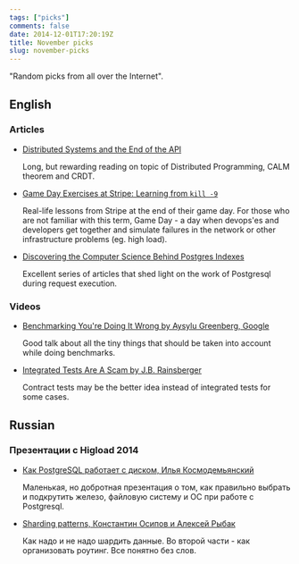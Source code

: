 ```yaml
---
tags: ["picks"]
comments: false
date: 2014-12-01T17:20:19Z
title: November picks
slug: november-picks
---
```


"Random picks from all over the Internet".

<!--more-->

## English

### Articles

* [Distributed Systems and the End of the API](http://writings.quilt.org/2014/05/12/distributed-systems-and-the-end-of-the-api/)

  Long, but rewarding reading on topic of Distributed Programming, CALM theorem
  and CRDT.

* [Game Day Exercises at Stripe: Learning from `kill -9`](https://stripe.com/blog/game-day-exercises-at-stripe)

  Real-life lessons from Stripe at the end of their game day. For those who are
  not familiar with this term, Game Day - a day when devops'es and
  developers get together and simulate failures in the network or other
  infrastructure problems (eg. high load).

* [Discovering the Computer Science Behind Postgres Indexes](http://patshaughnessy.net/2014/11/11/discovering-the-computer-science-behind-postgres-indexes)

  Excellent series of articles that shed light on the work of Postgresql during
  request execution.

### Videos

* [Benchmarking You're Doing It Wrong by Aysylu Greenberg, Google](http://www.youtube.com/watch?v=VZd2Jhkecrg)

  Good talk about all the tiny things that should be taken into account while
  doing benchmarks.

* [Integrated Tests Are A Scam by J.B. Rainsberger](http://vimeo.com/80533536)

  Contract tests may be the better idea instead of integrated tests for some
  cases.

## Russian

### Презентации с Higload 2014

* [Как PostgreSQL работает с диском, Илья Космодемьянский](http://www.slideshare.net/PostgreSQL-Consulting/hl-2014-kosmodemiansky)

  Маленькая, но добротная презентация о том, как правильно выбрать и подкрутить
  железо, файловую систему и ОС при работе с Postgresql.

* [Sharding patterns, Константин Осипов и Алексей Рыбак](https://docs.google.com/presentation/d/1BcG37LTmNSZ9N3erb0wmRRFd5Qtf7YBr7QZEkrgBU_g/edit#slide=id.g3e177a29a_170)

  Как надо и не надо шардить данные. Во второй части - как организовать
  роутинг. Все понятно без слов.

